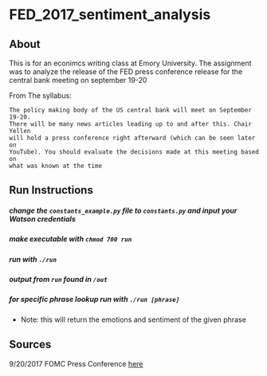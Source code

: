 # FED_2017_sentiment_analysis

## About
This is for an econimcs writing class at Emory University. The assignment was to analyze the release of the FED press conference release for the central bank meeting on september 19-20

From The syllabus:
```
The policy making body of the US central bank will meet on September 19-20.
There will be many news articles leading up to and after this. Chair Yellen
will hold a press conference right afterward (which can be seen later on
YouTube). You should evaluate the decisions made at this meeting based on
what was known at the time
```

## Run Instructions

##### change the `constants_example.py` file to `constants.py` and input your Watson credentials
##### make executable with `chmod 700 run`
##### run with `./run`
##### output from `run` found in `/out`

##### for specific phrase lookup run with `./run [phrase]`
-  Note: this will return the emotions and sentiment of the given phrase

## Sources

9/20/2017 FOMC Press Conference [here](https://www.federalreserve.gov/mediacenter/files/FOMCpresconf20170920.pdf)